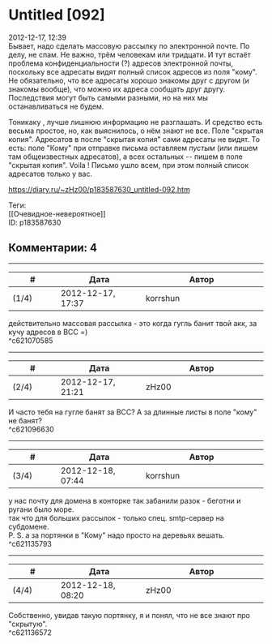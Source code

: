Untitled [092]
==============

  
2012-12-17, 12:39  
 Бывает, надо сделать массовую рассылку по электронной почте. По делу, не спам. Не важно, трём человекам или тридцати. И тут встаёт проблема конфиденциальности (?) адресов электронной почты, поскольку все адресаты видят полный список адресов из поля "кому". Не обязательно, что все адресаты хорошо знакомы друг с другом (и знакомы вообще), что можно их адреса сообщать друг другу. Последствия могут быть самыми разными, но на них мы останавливаться не будем.   
   
   Тоникаку   , лучше лишнюю информацию не разглашать. И средство есть весьма простое, но, как выяснилось, о нём знают не все. Поле "скрытая копия". Адресатов в после "скрытая копия" сами адресаты не видят. То есть: поле "Кому" при отправке письма оставляем  *пустым*  (или пишем там общеизвестных адресатов), а всех остальных -- пишем в поле "скрытая копия".   Voila   ! Письмо ушло всем, при этом полный список адресатов только у вас.   
  
<https://diary.ru/~zHz00/p183587630_untitled-092.htm>  
  
Теги:  
[[Очевидное-невероятное]]  
ID: p183587630  


Комментарии: 4
--------------

  


---



|         #         |              Дата              |                     Автор                     |           ID           |
| --- | --- | --- | --- |
| (1/4) | 2012-12-17, 17:37 | korrshun | c621070585 |

  
 действительно массовая рассылка - это когда гугль банит твой акк, за кучу адресов в BCC =)   
 ^c621070585

---



|         #         |              Дата              |                     Автор                     |           ID           |
| --- | --- | --- | --- |
| (2/4) | 2012-12-17, 21:21 | zHz00 | c621096630 |

  
 И часто тебя на гугле банят за BCC? А за длинные листы в поле "кому" не банят?   
 ^c621096630

---



|         #         |              Дата              |                     Автор                     |           ID           |
| --- | --- | --- | --- |
| (3/4) | 2012-12-18, 07:44 | korrshun | c621135793 |

  
 у нас почту для домена в конторке так забанили разок - беготни и ругани было море.   
 так что для больших рассылок - только спец. smtp-сервер на субдомене.   
 P. S. а за портянки в "Кому" надо просто на деревьях вешать.   
 ^c621135793

---



|         #         |              Дата              |                     Автор                     |           ID           |
| --- | --- | --- | --- |
| (4/4) | 2012-12-18, 08:20 | zHz00 | c621136572 |

  
 Собственно, увидав такую портянку, я и понял, что не все знают про "скрытую".   
 ^c621136572